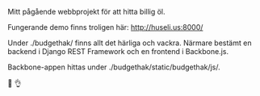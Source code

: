 Mitt pågående webbprojekt för att hitta billig öl.

Fungerande demo finns troligen här: http://huseli.us:8000/

Under ./budgethak/ finns allt det härliga och vackra. Närmare bestämt en backend i Django REST Framework och en frontend i Backbone.js.

Backbone-appen hittas under ./budgethak/static/budgethak/js/.

:beer: :ok_hand: 
